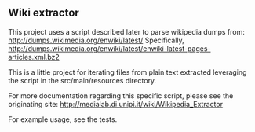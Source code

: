 Wiki extractor
---------------------

This project uses a script described later to parse wikipedia dumps from:
http://dumps.wikimedia.org/enwiki/latest/
Specifically, 
http://dumps.wikimedia.org/enwiki/latest/enwiki-latest-pages-articles.xml.bz2

This is a little project for iterating files from plain text extracted leveraging
the script in the src/main/resources directory.

For more documentation regarding this specific script, please see the originating site:
http://medialab.di.unipi.it/wiki/Wikipedia_Extractor

For example usage, see the tests.
    
